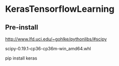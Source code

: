 # KerasTensorflowLearning

## Pre-install
http://www.lfd.uci.edu/~gohlke/pythonlibs/#scipy

scipy-0.19.1-cp36-cp36m-win_amd64.whl

pip install keras